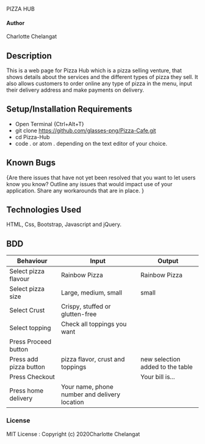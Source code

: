 PIZZA HUB

#### Author
Charlotte Chelangat

## Description
This is a web page for Pizza Hub which is a pizza selling venture, that shows details about the services and the different types of pizza they sell. It also allows customers to order online any type of pizza in the menu, input their delivery address and make payments on delivery.
## Setup/Installation Requirements
* Open Terminal {Ctrl+Alt+T}
* git clone  https://github.com/glasses-png/Pizza-Cafe.git
* cd Pizza-Hub
* code . or atom . depending on the text editor of your choice.

## Known Bugs
{Are there issues that have not yet been resolved that you want to let users know you know? Outline any issues that would impact use of your application. Share any workarounds that are in place. }
## Technologies Used
HTML, Css, Bootstrap, Javascript and jQuery.

## BDD
| Behaviour | Input | Output|
|-----------|-------|-------|
|Select pizza flavour| Rainbow Pizza | Rainbow Pizza|
|Select pizza size| Large, medium, small| small|
|Select Crust | Crispy, stuffed or glutten-free|   |
|Select topping | Check all toppings you want|    |
|Press Proceed button|           |            |
|Press add pizza button| pizza flavor, crust and toppings| new selection added to the table|
|Press Checkout|            | Your bill is...|
|Press home delivery| Your name, phone number and delivery location|            |


### License
MIT License : Copyright (c) 2020Charlotte Chelangat